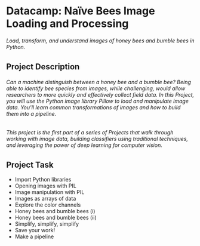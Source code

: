 # Datacamp: Naïve Bees Image Loading and Processing
###### Load, transform, and understand images of honey bees and bumble bees in Python.

## Project Description
###### Can a machine distinguish between a honey bee and a bumble bee? Being able to identify bee species from images, while challenging, would allow researchers to more quickly and effectively collect field data. In this Project, you will use the Python image library Pillow to load and manipulate image data. You'll learn common transformations of images and how to build them into a pipeline.


###### This project is the first part of a series of Projects that walk through working with image data, building classifiers using traditional techniques, and leveraging the power of deep learning for computer vision.

## Project Task
- Import Python libraries
- Opening images with PIL
- Image manipulation with PIL
- Images as arrays of data
- Explore the color channels
- Honey bees and bumble bees (i)
- Honey bees and bumble bees (ii)
- Simplify, simplify, simplify
- Save your work!
- Make a pipeline
